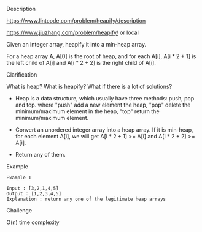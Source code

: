 Description

https://www.lintcode.com/problem/heapify/description

https://www.jiuzhang.com/problem/heapify/ or local

Given an integer array, heapify it into a min-heap array.

For a heap array A, A[0] is the root of heap, and for each A[i], A[i * 2 + 1] is the left child of A[i] and A[i * 2 + 2] is the right child of A[i].

Clarification

What is heap? What is heapify? What if there is a lot of solutions?

- Heap is a data structure, which usually have three methods: push, pop and top. where "push" add a new element the heap, "pop" delete the minimum/maximum element in the heap, "top" return the minimum/maximum element.

- Convert an unordered integer array into a heap array. If it is min-heap, for each element A[i], we will get A[i * 2 + 1] >= A[i] and A[i * 2 + 2] >= A[i].

- Return any of them.


Example
```
Example 1

Input : [3,2,1,4,5]
Output : [1,2,3,4,5]
Explanation : return any one of the legitimate heap arrays
```

Challenge

O(n) time complexity
